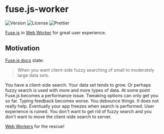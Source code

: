# fuse.js-worker

![Version](https://img.shields.io/github/package-json/v/kamilmielnik/fuse.js-worker)
![License](https://img.shields.io/npm/l/fuse.js-worker)
![Prettier](https://github.com/kamilmielnik/fuse.js-worker/workflows/Prettier/badge.svg)

[Fuse.js](https://fusejs.io/) in [Web Worker](https://developer.mozilla.org/en-US/docs/Web/API/Web_Workers_API) for great user experience.

## Motivation

[Fuse.js docs](https://fusejs.io/) state:

> When you want client-side fuzzy searching of small to moderately large data sets.

You have a client-side search. Your data set tends to grow. Or perhaps fuzzy search is used with more and more types of data. At some point Fuse.js becomes a performance issue. Tweaking options can only get you so far. Typing feedback becomes worse. You debounce things. It does not really help. Eventually your app freezes when search is performed. User experience is ruined. You don't want to get rid of fuzzy search and you don't want to move the client-side search to server.

[Web Workers](https://developer.mozilla.org/en-US/docs/Web/API/Web_Workers_API) for the rescue!
